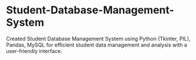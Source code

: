 # Student-Database-Management-System
Created Student Database Management System using Python (Tkinter, PIL), Pandas, MySQL for efficient student data management and analysis with a user-friendly interface.
